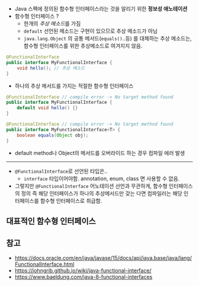 
- Java 스펙에 정의된 함수형 인터페이스라는 것을 알리기 위한 **정보성 애노테이션**
- 함수형 인터페이스 ?
    - 한개의 *추상 메소드*를 가짐
    - `default` 선언된 메소드는 구현이 있으므로 추상 메소드가 아님
    - `java.lang.Object` 의 공통 메서드(`equals()`..등) 를 대체하는 추상 메소드는, 함수형 인터페이스를 위한 추상메소드로 여겨지지 않음.

```java
@FunctionalInterface
public interface MyFunctionalInterface {
    void hello(); // 추상 메소드
}
```
- 하나의 추상 메서드를 가지는 적절한 함수형 인터페이스


```java
@FunctionalInterface // compile error -> No target method found
public interface MyFunctionalInterface {
    default void hello() {}
}

@FunctionalInterface // compile error -> No target method found
public interface MyFunctionalInterface<T> {
    boolean equals(Object obj);
}

```
- default method나 Object의 메서드를 오버라이드 하는 경우 컴파일 에러 발생

---

- `@FunctionalInterface`로 선언된 타입은..
    - `interface` 타입이어야함. annotation, enum, class 면 사용할 수 없음.
- 그렇지만 `@FunctionalInterface` 어노테이션 선언과 무관하게, 함수형 인터페이스의 정의 즉 해당 인터페이스가 하나의 추상메서드만 갖는 다면 컴파일러는 해당 인터페이스를 함수형 인터페이스로 취급함. 

## 대표적인 함수형 인터페이스


## 참고
- https://docs.oracle.com/en/java/javase/15/docs/api/java.base/java/lang/FunctionalInterface.html
- https://johngrib.github.io/wiki/java-functional-interface/
- https://www.baeldung.com/java-8-functional-interfaces